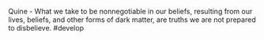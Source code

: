 Quine - What we take to be nonnegotiable in our beliefs, resulting from our lives, beliefs, and other forms of dark matter, are truths we are not prepared to disbelieve. 
#develop 
